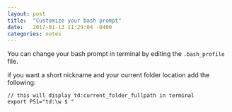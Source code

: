 ```yaml
---
layout: post
title:  "Customize your bash prompt"
date:   2017-01-13 11:29:04 -0400
categories: notes
---
```


You can change your bash prompt in terminal by editing the ```.bash_profile``` file.

if you want a short nickname and your current folder location add the following:

```
// this will display td:current_folder_fullpath in terminal
export PS1="td:\w $ "

```